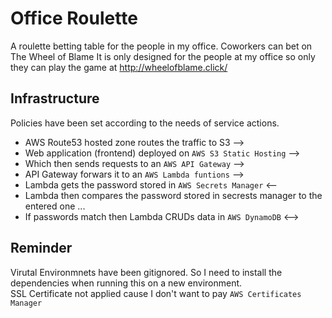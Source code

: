 # Office Roulette

A roulette betting table for the people in my office. Coworkers can bet on The Wheel of Blame
It is only designed for the people at my office so only they can play the game at http://wheelofblame.click/


## Infrastructure
Policies have been set according to the needs of service actions.
* AWS Route53 hosted zone routes the traffic to S3 -->
* Web application (frontend) deployed on `AWS S3 Static Hosting` -->
* Which then sends requests to an `AWS API Gateway` -->
* API Gateway forwars it to an `AWS Lambda funtions` -->
* Lambda gets the password stored in `AWS Secrets Manager` <--
* Lambda then compares the password stored in secrests manager to the entered one ...
* If passwords match then Lambda CRUDs data in `AWS DynamoDB` <-->


## Reminder

Virutal Environmnets have been gitignored. So I need to install the dependencies when running this on a new environment.  
SSL Certificate not applied cause I don't want to pay `AWS Certificates Manager`
